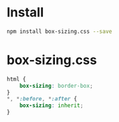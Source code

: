 # Install
```sh
npm install box-sizing.css --save
```

# box-sizing.css
```css
html {
	box-sizing: border-box;
}
*, *:before, *:after {
	box-sizing: inherit;
}
```
